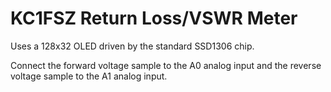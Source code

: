 # KC1FSZ Return Loss/VSWR Meter

Uses a 128x32 OLED driven by the standard SSD1306 chip.

Connect the forward voltage sample to the A0 analog input and the reverse
voltage sample to the A1 analog input.
